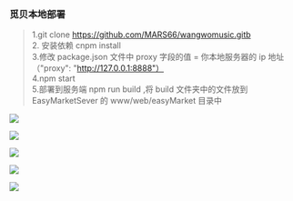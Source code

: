 ### 觅贝本地部署

> 1.git clone https://github.com/MARS66/wangwomusic.gitb <br>
> 2. 安装依赖 cnpm install </br>
> 3.修改 package.json 文件中 proxy 字段的值 = 你本地服务器的 ip 地址 （"proxy": "http://127.0.0.1:8888"）</br>
> 4.npm start</br>
> 5.部署到服务端 npm run build ,将 build 文件夹中的文件放到 EasyMarketSever 的 www/web/easyMarket 目录中</br>

![](https://raw.githubusercontent.com/MARS66/wangwomusic/master/img/移动端—余恺维/幻灯片3.jpg)  

![](https://raw.githubusercontent.com/MARS66/wangwomusic/master/img/移动端—余恺维/幻灯片4.jpg)  

![](https://raw.githubusercontent.com/MARS66/wangwomusic/master/img/移动端—余恺维/幻灯片5.jpg)  

![](https://raw.githubusercontent.com/MARS66/wangwomusic/master/img/移动端—余恺维/幻灯片6.jpg)  

![](https://raw.githubusercontent.com/MARS66/wangwomusic/master/img/移动端—余恺维/幻灯片7.jpg)  
